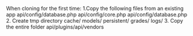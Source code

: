 When cloning for the first time:
1.Copy the following files from an existing app
api/config/database.php
api/config/core.php
api/config/database.php
2. Create tmp directory
cache/
    models/
    persistent/
    grades/
logs/
3. Copy the entire folder
api/plugins/api/vendors
